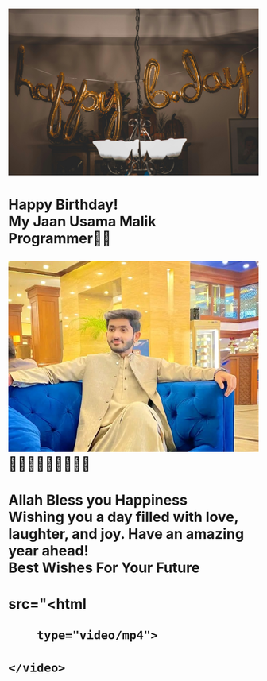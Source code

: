 



<html lang="en">
<head>
    <meta charset="UTF-8">
    <meta name="viewport" content="width=device-width, initial-scale=2.0">
    
    
</head>
<body>
    <div class="container">
        <h1 class="greeting"></h1>
        <p class="message">
        <img class="friend-photo" src="https://github.com/Baloch6/Bithday/raw/main/pexels-thatguycraig000-1543762.jpg  " alt="Friend's Photo">

<h1 class="message">
    Happy Birthday! <br>
    My Jaan Usama Malik <br>
    Programmer🎀🎀 <br>


<img
src="https://github.com/Baloch6/Bithday/raw/main/IMG-20241213-WA0016.jpg"
alt="friend photo">
    🎉🎉🎉🌹🌹🌹💝💝💝
</h1>
<h1 class="message">
Allah Bless you Happiness <br>
Wishing you a day filled with love, laughter, and joy. Have an amazing year ahead! <br>
Best Wishes For Your Future
</h1>

</head>
<body>

<h1 
<video class="friend-video"
        
src="<html 
    

        type="video/mp4">
        
    </video>

</h1>










